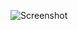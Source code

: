 ![Screenshot](https://raw.githubusercontent.com/Cryakl/Ultimate-RAT-Collection/refs/heads/main/Netsys/netsys3.9/Screenshot.png)
